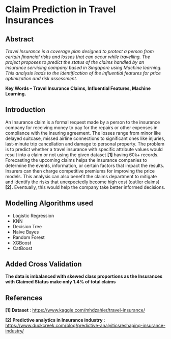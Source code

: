 # Claim Prediction in Travel Insurances

## Abstract
*Travel Insurance is a coverage plan
designed to protect a person from certain financial
risks and losses that can occur while travelling. The
project proposes to predict the status of the claims
handled by an insurance servicing company based in
Singapore using Machine learning. This analysis leads
to the identification of the influential features for price
optimization and risk assessment.*

**Key Words – Travel Insurance Claims, Influential
Features, Machine Learning.**

## Introduction

An Insurance claim is a formal request made by a
person to the insurance company for receiving money to
pay for the repairs or other expenses in compliance with
the insuring agreement. The losses range from minor
like delayed suitcase, missed airline connections to
significant ones like injuries, last-minute trip
cancellation and damage to personal property. The
problem is to predict whether a travel insurance with
specific attribute values would result into a claim or not
using the given dataset **[1]** having 60k+ records.
Forecasting the upcoming claims helps the insurance
companies to determine the events, information, or
certain factors that impact the results. Insurers can then
charge competitive premiums for improving the price
models. This analysis can also benefit the claims
department to mitigate and identify the risks that
unexpectedly become high cost (outlier claims) **[2].**
Eventually, this would help the company take better
informed decisions.

## Modelling Algorithms used

- Logistic Regression
- KNN
- Decision Tree
- Naive Bayes
- Random Forest
- XGBoost
- CatBoost  

## Added Cross Validation

**The data is imbalanced with skewed class proportions as the Insurances with Claimed Status make only 1.4% of total claims**

## References

**[1] Dataset** : https://www.kaggle.com/mhdzahier/travel-insurance/

**[2] Predictive analytics in Insurance industry** : https://www.duckcreek.com/blog/predictive-analyiticsreshaping-insurance-industry/
